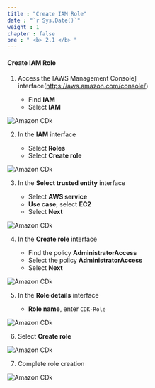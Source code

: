 ```yaml
---
title : "Create IAM Role"
date : "`r Sys.Date()`"
weight : 1
chapter : false
pre : " <b> 2.1 </b> "
---
```


#### Create IAM Role

1. Access the [AWS Management Console] interface(https://aws.amazon.com/console/)

   - Find **IAM**
   - Select **IAM**

![Amazon CDk](/images/1/0001.png?featherlight=false&width=90pc)

2. In the **IAM** interface


   - Select **Roles**
   - Select **Create role**

![Amazon CDk](/images/1/0002.png?featherlight=false&width=90pc)

3. In the **Select trusted entity** interface

   - Select **AWS service**
   - **Use case**, select **EC2**
   - Select **Next**

![Amazon CDk](/images/1/0003.png?featherlight=false&width=90pc)

4. In the **Create role** interface

   - Find the policy **AdministratorAccess**
   - Select the policy **AdministratorAccess**
   - Select **Next**

![Amazon CDk](/images/1/0004.png?featherlight=false&width=90pc)

5. In the **Role details** interface

   - **Role name**, enter `CDK-Role`

![Amazon CDk](/images/1/0005.png?featherlight=false&width=90pc)

6. Select **Create role**

![Amazon CDk](/images/1/0006.png?featherlight=false&width=90pc)

7. Complete role creation

![Amazon CDk](/images/1/0007.png?featherlight=false&width=90pc)